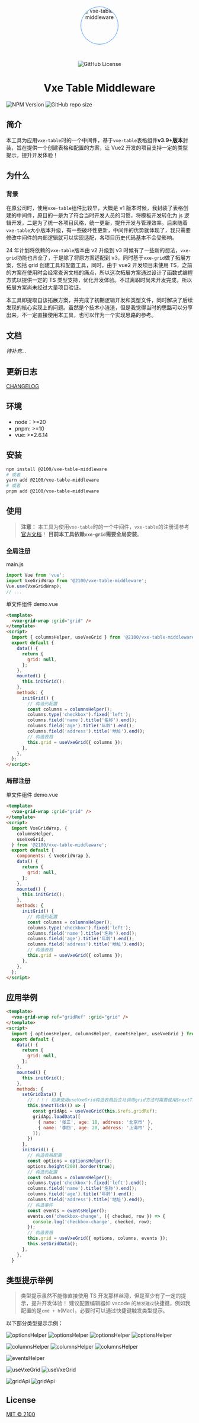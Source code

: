 <div align="center">
  <img width="100" src="./examples/src/assets/avatar_640.png" alt="vxe-table-middleware" style="border:1px solid #1b84ff;border-radius:50%;margin:30px;">

![GitHub License](https://img.shields.io/github/license/erqianyi/vxe-table-middleware?style=flat-square)

  <h1>Vxe Table Middleware</h1>
</div>

![NPM Version](https://img.shields.io/npm/v/vxe-table-middleware?style=flat-square) ![GitHub repo size](https://img.shields.io/github/repo-size/erqianyi/vxe-table-middleware?style=flat-square)

## 简介

本工具为应用`vxe-table`时的一个中间件，基于`vxe-table`表格组件**v3.9+版本**封装，旨在提供一个创建表格和配置的方案，让 Vue2 开发的项目支持一定的类型提示，提升开发体验！

## 为什么

### 背景

在原公司时，使用`vxe-table`组件比较早，大概是 v1 版本时候，我封装了表格创建的中间件，原目的一是为了符合当时开发人员的习惯，将模板开发转化为 js 逻辑开发，二是为了统一各项目风格，统一更新，提升开发与管理效率。后来随着`vxe-table`大小版本升级，有一些破坏性更新，中间件的优势就体现了，我只需要修改中间件的内部逻辑就可以实现适配，各项目历史代码基本不会受影响。

24 年计划将依赖的`vxe-table`版本由 v2 升级到 v3 时候有了一些新的想法，`vxe-grid`功能也齐全了，于是除了将原方案适配到 v3，同时基于`vxe-grid`做了拓展方案，包括 grid 创建工具和配置工具，同时，由于 vue2 开发项目未使用 TS，之前的方案在使用时会经常查询文档的痛点，所以这次拓展方案通过设计了函数式编程方式以提供一定的 TS 类型支持，优化开发体验。不过离职时尚未开发完成，所以拓展方案尚未经过大量项目验证。

本工具即提取自该拓展方案，并完成了初期逻辑开发和类型文件，同时解决了后续发现的核心实现上的问题。虽然是个技术小渣渣，但是我觉得当时的思路可以分享出来，不一定直接使用本工具，也可以作为一个实现思路的参考。

## 文档

_待补充..._

## 更新日志

[CHANGELOG](./CHANGELOG.md)

## 环境

- node：>=20
- pnpm: >=10
- vue: >=2.6.14

## 安装

```bash
npm install @2100/vxe-table-middleware
# 或者
yarn add @2100/vxe-table-middleware
# 或者
pnpm add @2100/vxe-table-middleware
```

## 使用

> **注意：** 本工具为使用`vxe-table`时的一个中间件，`vxe-table`的注册请参考[官方文档](https://vxetable.cn/v3/#/start/install)！
> **目前本工具依赖`vxe-grid`需要全局安装**。

### 全局注册

main.js

```javascript
import Vue from 'vue';
import VxeGridWrap from '@2100/vxe-table-middleware';
Vue.use(VxeGridWrap);
// ...
```

单文件组件 demo.vue

```html
<template>
  <vxe-grid-wrap :grid="grid" />
</template>
<script>
  import { columnsHelper, useVxeGrid } from '@2100/vxe-table-middleware';
  export default {
    data() {
      return {
        grid: null,
      };
    },
    mounted() {
      this.initGrid();
    },
    methods: {
      initGrid() {
        // 构造列配置
        const columns = columnsHelper();
        columns.type('checkbox').fixed('left');
        columns.field('name').title('名称').end();
        columns.field('age').title('年龄').end();
        columns.field('address').title('地址').end();
        // 构造表格
        this.grid = useVxeGrid({ columns });
      },
    },
  };
</script>
```

### 局部注册

单文件组件 demo.vue

```html
<template>
  <vxe-grid-wrap :grid="grid" />
</template>
<script>
  import VxeGridWrap, {
    columnsHelper,
    useVxeGrid,
  } from '@2100/vxe-table-middleware';
  export default {
    components: { VxeGridWrap },
    data() {
      return {
        grid: null,
      };
    },
    mounted() {
      this.initGrid();
    },
    methods: {
      initGrid() {
        // 构造列配置
        const columns = columnsHelper();
        columns.type('checkbox').fixed('left');
        columns.field('name').title('名称').end();
        columns.field('age').title('年龄').end();
        columns.field('address').title('地址').end();
        // 构造表格
        this.grid = useVxeGrid({ columns });
      },
    },
  };
</script>
```

## 应用举例

```html
<template>
  <vxe-grid-wrap ref="gridRef" :grid="grid" />
</template>
<script>
  import { optionsHelper, columnsHelper, eventsHelper, useVxeGrid } from '@2100/vxe-table-middleware';
  export default {
    data() {
      return {
        grid: null,
      };
    },
    mounted() {
      this.initGrid();
    },
    methods: {
      setGridData() {
        // ！！！ 如果使用useVxeGrid构造表格后立马调用grid方法时需要使用$nextTick
        this.$nextTick(() => {
          const gridApi = useVxeGrid(this.$refs.gridRef);
          gridApi.loadData([
            { name: '张三', age: 18, address: '北京市' },
            { name: '李四', age: 20, address: '上海市' },
          ]);
        })
      },
      initGrid() {
        // 构造表格配置
        const options = optionsHelper();
        options.height(200).border(true);
        // 构造列配置
        const columns = columnsHelper();
        columns.type('checkbox').fixed('left').end();
        columns.field('name').title('名称').end();
        columns.field('age').title('年龄').end();
        columns.field('address').title('地址').end();
        // 构造事件
        const events = eventsHelper();
        events.on('checkbox-change', ({ checked, row }) => {
          console.log('checkbox-change', checked, row);
        });
        // 构造表格
        this.grid = useVxeGrid({ options, columns, events });
        this.setGridData();
      },
    },
  }
```

## 类型提示举例

> 类型提示虽然不能像直接使用 TS 开发那样丝滑，但是至少有了一定的提示，提升开发体验！
> 建议配置编辑器如 vscode 的`触发建议`快捷键，例如我配置的是`cmd + h`(Mac)，必要时可以通过快捷键触发类型提示。

以下部分类型提示示例：

![optionsHelper](./examples/src/assets/images/options-tip-1.png)
![optionsHelper](./examples/src/assets/images/options-tip-2.png)
![optionsHelper](./examples/src/assets/images/options-tip-3.png)
![optionsHelper](./examples/src/assets/images/options-tip-4.png)

![columnsHelper](./examples/src/assets/images/column-tip-1.png)
![columnsHelper](./examples/src/assets/images/column-tip-2.png)
![columnsHelper](./examples/src/assets/images/column-tip-3.png)

![eventsHelper](./examples/src/assets/images/event-tip-1.png)

![useVxeGrid](./examples/src/assets/images/create-tip-1.png)
![useVxeGrid](./examples/src/assets/images/create-tip-2.png)

![gridApi](./examples/src/assets/images/api-tip-1.png)
![gridApi](./examples/src/assets/images/api-tip-2.png)

## License

[MIT © 2100](./LICENSE)
